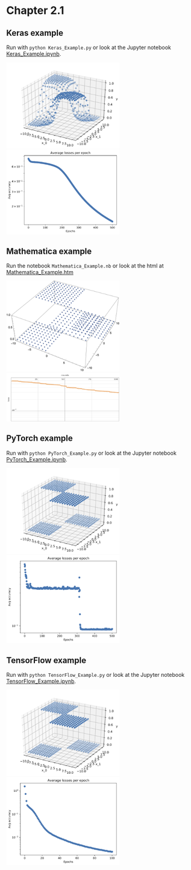 # Chapter 2.1


## Keras example
Run with `python Keras_Example.py` or look at the Jupyter notebook [Keras_Example.ipynb](./Keras_Example/Keras_Example.ipynb).

<img src="./Keras_Example/example_function.png" width="300px"/>
<img src="./Keras_Example/example_loss.png" width="300px"/>

## Mathematica example
Run the notebook `Mathematica_Example.nb` or look at the html at [Mathematica_Example.htm](Mathematica_Example/Mathematica_Example.htm)

<img src="./Mathematica_Example/example_function.png" width="300px"/>
<img src="./Mathematica_Example/example_loss.png" width="300px"/>


## PyTorch example
Run with `python PyTorch_Example.py` or look at the Jupyter notebook [PyTorch_Example.ipynb](PyTorch_Example/PyTorch_Example.ipynb).

<img src="./PyTorch_Example/example_function.png" width="300px"/>
<img src="./PyTorch_Example/example_loss.png" width="300px"/>


## TensorFlow example
Run with `python TensorFlow_Example.py` or look at the Jupyter notebook [TensorFlow_Example.ipynb](TensorFlow_Example/TensorFlow_Example.ipynb).

<img src="./TensorFlow_Example/example_function.png" width="300px"/>
<img src="./TensorFlow_Example/example_loss.png" width="300px"/>